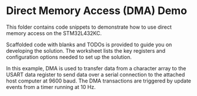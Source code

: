 # Direct Memory Access (DMA) Demo

This folder contains code snippets to demonstrate how to use direct memory access on the STM32L432KC.

Scaffolded code with blanks and TODOs is provided to guide you on developing the solution.
The worksheet lists the key registers and configuration options needed to set up the solution.

In this example, DMA is used to transfer data from a character array to the USART data register to send data over a serial connection to the attached host computer at 9600 baud.
The DMA transactions are triggered by update events from a timer running at 10 Hz.
